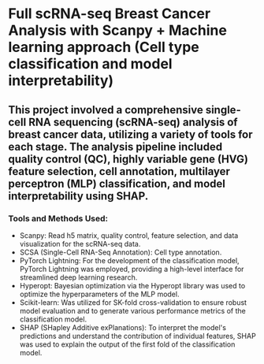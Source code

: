# Full scRNA-seq Breast Cancer Analysis with Scanpy + Machine learning approach (Cell type classification and model interpretability)
## This project involved a comprehensive single-cell RNA sequencing (scRNA-seq) analysis of breast cancer data, utilizing a variety of tools for each stage. The analysis pipeline included quality control (QC), highly variable gene (HVG) feature selection, cell annotation, multilayer perceptron (MLP) classification, and model interpretability using SHAP.

### Tools and Methods Used:
* Scanpy: Read h5 matrix, quality control, feature selection, and data visualization for the scRNA-seq data.
* SCSA (Single-Cell RNA-Seq Annotation): Cell type annotation.
* PyTorch Lightning: For the development of the classification model, PyTorch Lightning was employed, providing a high-level interface for streamlined deep learning research.
* Hyperopt: Bayesian optimization via the Hyperopt library was used to optimize the hyperparameters of the MLP model.
* Scikit-learn: Was utilized for SK-fold cross-validation to ensure robust model evaluation and to generate various performance metrics of the classification model.
* SHAP (SHapley Additive exPlanations): To interpret the model's predictions and understand the contribution of individual features, SHAP was used to explain the output of the first fold of the classification model.
